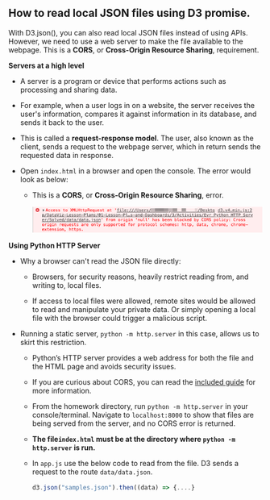 ## How to read local JSON files using D3 promise.

With D3.json(), you can also read local JSON files instead of using APIs. However, we need to use a web server to make the file available to the webpage. This is a **CORS**, or **Cross-Origin Resource Sharing**, requirement.

<summary><strong>Servers at a high level</strong></summary> 

  * A server is a program or device that performs actions such as processing and sharing data.

  * For example, when a user logs in on a website, the server receives the user's information, compares it against information in its database, and sends it back to the user.

  * This is called a **request-response model**. The user, also known as the client, sends a request to the webpage server, which in return sends the requested data in response.

* Open `index.html` in a browser and open the console. The error would look as below:

  * This is a **CORS**, or **Cross-Origin Resource Sharing**, error.

    ![cors error](CORS/images/cors_error.png)

<summary><strong>Using Python HTTP Server</strong></summary>


* Why a browser can't read the JSON file directly:

  *  Browsers, for security reasons, heavily restrict reading from, and writing to, local files.

  *  If access to local files were allowed, remote sites would be allowed to read and manipulate your private data. Or simply opening a local file with the browser could trigger a malicious script.

* Running a static server, `python -m http.server` in this case, allows us to skirt this restriction.

  * Python’s HTTP server provides a web address for both the file and the HTML page and avoids security issues.

  * If you are curious about CORS, you can read the [included guide](CORS/CORS.md) for more information.

  * From the homework directory, run `python -m http.server` in your console/terminal. Navigate to `localhost:8000` to show that files are being served from the server, and no CORS error is returned.

  * <b>The file`index.html` must be at the directory where `python -m http.server` is run.</b>

  * In `app.js` use the below code to read from the file. D3 sends a request to the route `data/data.json`.

      ```js
      d3.json("samples.json").then((data) => {....}
      ```

